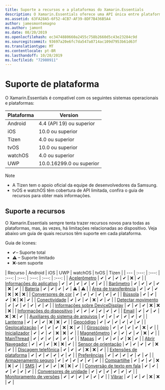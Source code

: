 ```yaml
---
title: Suporte a recursos e a plataformas do Xamarin.Essentials
description: O Xamarin.Essentials oferece uma API única entre plataformas que funciona com qualquer aplicativo iOS, Android ou UWP e que pode ser acessado no código compartilhado, independentemente da forma como a interface do usuário é criada.
ms.assetid: 63FA28A5-6F52-4CB7-AF39-8DF7B436B5A4
author: jamesmontemagno
ms.author: jamont
ms.date: 08/20/2019
ms.openlocfilehash: ec3474880660a2455c758b2660d5c43e23284c9d
ms.sourcegitcommit: 93697a20e6fc7da547a8714ac109d7953b61d63f
ms.translationtype: MT
ms.contentlocale: pt-BR
ms.lasthandoff: 10/28/2019
ms.locfileid: "72980911"
---
```

# <a name="platform-support"></a>Suporte de plataforma

O Xamarin.Essentials é compatível com os seguintes sistemas operacionais e plataformas:

| Plataforma | Version |
| --- | --- |
| Android | 4.4 (API 19) ou superior |
| iOS |10.0 ou superior |
| Tizen | 4.0 ou superior |
| tvOS | 10.0 ou superior |
| watchOS | 4.0 ou superior |
| UWP | 10.0.16299.0 ou superior |

> [!NOTE]
>
> * A Tizen tem o apoio oficial da equipe de desenvolvedores da Samsung.
> * tvOS e watchOS têm cobertura de API limitada, confira o guia de recursos para obter mais informações.

## <a name="feature-support"></a>Suporte a recursos

O Xamarin.Essentials sempre tenta trazer recursos novos para todas as plataformas, mas, às vezes, há limitações relacionadas ao dispositivo. Veja abaixo um guia de quais recursos têm suporte em cada plataforma.

Guia de ícones:

* ✔– Suporte total
* ⚠ – Suporte limitado
* ❌-sem suporte

| Recurso | Android | iOS | UWP | watchOS | tvOS | Tizen |
| --- | :---: | :---: | :---: | :---: | :---: | :---: | :---: |
| [Acelerômetro](accelerometer.md?context=xamarin/xamarin-forms) | ✔ | ✔ | ✔ | ✔ | ❌ | ✔ |
| [Informações do aplicativo](app-information.md?context=xamarin/xamarin-forms) | ✔ | ✔ | ✔ | ✔ | ✔ | ✔ |
| [Barômetro](barometer.md?context=xamarin/xamarin-forms) | ✔ | ✔ | ✔ | ✔ | ❌ | ✔ |
| [Bateria](battery.md?context=xamarin/xamarin-forms) | ✔ | ✔ | ✔ | ✔ | ⚠ | ⚠ |
| [Área de transferência](clipboard.md?context=xamarin/xamarin-forms) | ✔ | ✔ | ✔ | ❌ | ❌ | ❌ |
| [Conversores de cor](color-converters.md?context=xamarin/xamarin-forms) | ✔ | ✔ | ✔ | ✔ | ✔ | ✔ |
| [Bússola](compass.md?context=xamarin/xamarin-forms) | ✔ | ✔ | ✔ | ❌ | ❌ | ✔ |
| [Conectividade](connectivity.md?context=xamarin/xamarin-forms) | ✔ | ✔ | ✔ | ❌ | ✔ | ✔ |
| [Detectar movimento](detect-shake.md?context=xamarin/xamarin-forms) | ✔ | ✔ | ✔ | ✔ | ✔ | ✔ |
| [Informações sobre DeviceDisplay](device-display.md?context=xamarin/xamarin-forms) | ✔ | ✔ | ✔ | ❌ | ❌ | ❌ |
| [Informações do dispositivo](device-information.md?context=xamarin/xamarin-forms) | ✔ | ✔ | ✔ | ✔ | ✔ | ✔ |
| [Email](email.md?context=xamarin/xamarin-forms) | ✔ | ✔ | ✔ | ❌ | ❌ | ✔ |
| [Auxiliares do sistema de arquivos](file-system-helpers.md?context=xamarin/xamarin-forms) | ✔ | ✔ | ✔ | ✔ | ✔ | ✔ |
| [Lanterna](flashlight.md?context=xamarin/xamarin-forms) | ✔ | ✔ | ✔ | ❌ | ❌ | ✔ |
| [Geocódigo](geocoding.md?context=xamarin/xamarin-forms) | ✔ | ✔ | ✔ | ✔ | ✔ | ✔ |
| [Geolocalização](geolocation.md?context=xamarin/xamarin-forms) | ✔ | ✔ | ✔ | ❌ | ❌ | ✔ |
| [Giroscópio](gyroscope.md?context=xamarin/xamarin-forms) | ✔ | ✔ | ✔ | ✔ | ❌ | ✔ |
| [Inicializador](launcher.md?context=xamarin/xamarin-forms) | ✔ | ✔ | ✔ | ❌ | ❌ | ✔ |
| [Magnetômetro](magnetometer.md?context=xamarin/xamarin-forms) | ✔ | ✔ | ✔ | ✔ | ❌ | ✔ |
| [MainThread](main-thread.md?content=xamarin/xamarin-forms) | ✔ | ✔ | ✔ | ✔ | ✔ | ✔ |
| [Mapas](maps.md?content=xamarin/xamarin-forms) | ✔ | ✔ | ✔ | ✔ | ❌ | ✔ |
| [Abrir Navegador](open-browser.md?context=xamarin/xamarin-forms) | ✔ | ✔ | ✔ | ❌ | ❌ | ✔ |
| [Sensor de orientação](orientation-sensor.md?context=xamarin/xamarin-forms) | ✔ | ✔ | ✔ | ✔ | ❌ | ✔ |
| [Discagem telefônica](phone-dialer.md?context=xamarin/xamarin-forms) | ✔ | ✔ | ✔ | ❌ | ❌ | ✔ |
| [Extensões de plataforma](platform-extensions.md?context=xamarin/xamarin-forms) | ✔ | ✔ | ✔ | ✔ | ✔ | ✔ |
| [Preferências](preferences.md?context=xamarin/xamarin-forms) | ✔ | ✔ | ✔ | ✔ | ✔ | ✔ |
| [Armazenamento seguro](secure-storage.md?context=xamarin/xamarin-forms) | ✔ | ✔ | ✔ | ✔ | ✔ | ✔ |
| [Compartilhe](share.md?context=xamarin/xamarin-forms) | ✔ | ✔ | ✔ | ❌ | ❌ | ✔ |
| [SMS](sms.md?context=xamarin/xamarin-forms) | ✔ | ✔ | ✔ | ❌ | ❌ | ✔ |
| [Conversão de texto em fala](text-to-speech.md?context=xamarin/xamarin-forms) | ✔ | ✔ | ✔ | ✔ | ✔ | ✔ |
| [Conversores de unidade](unit-converters.md?context=xamarin/xamarin-forms) | ✔ | ✔ | ✔ | ✔ | ✔ | ✔ |
| [Monitoramento de versões](version-tracking.md?context=xamarin/xamarin-forms) | ✔ | ✔ | ✔ | ✔ | ✔ | ✔ |
| [Vibrar](vibrate.md?context=xamarin/xamarin-forms) | ✔ | ✔ | ✔ | ❌ | ❌ | ✔ |

